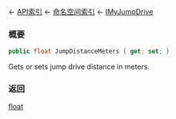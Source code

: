 ← [API索引](Api-Index) ← [命名空间索引](Namespace-Index) ← [IMyJumpDrive](Sandbox.ModAPI.Ingame.IMyJumpDrive)

### 概要

```csharp
public float JumpDistanceMeters { get; set; }
```

Gets or sets jump drive distance in meters.

### 返回

[float](https://docs.microsoft.com/en-us/dotnet/api/System.Single?view=netframework-4.6)

